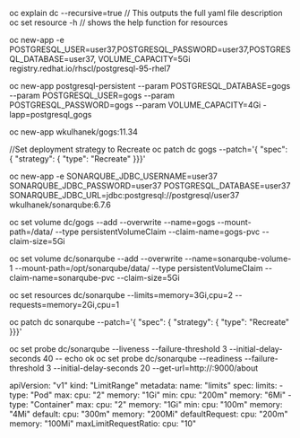 oc explain dc --recursive=true // This outputs the full yaml file description
oc set resource -h // shows the help function for resources

oc new-app -e POSTGRESQL_USER=user37,POSTGRESQL_PASSWORD=user37,POSTGRESQL_DATABASE=user37, VOLUME_CAPACITY=5Gi registry.redhat.io/rhscl/postgresql-95-rhel7

oc new-app postgresql-persistent --param POSTGRESQL_DATABASE=gogs --param POSTGRESQL_USER=gogs --param POSTGRESQL_PASSWORD=gogs --param VOLUME_CAPACITY=4Gi -lapp=postgresql_gogs

oc new-app wkulhanek/gogs:11.34

//Set deployment strategy to Recreate
oc patch dc gogs --patch='{ "spec": { "strategy": { "type": "Recreate" }}}'

oc new-app -e SONARQUBE_JDBC_USERNAME=user37 SONARQUBE_JDBC_PASSWORD=user37 POSTGRESQL_DATABASE=user37 SONARQUBE_JDBC_URL=jdbc:postgresql://postgresql/user37 wkulhanek/sonarqube:6.7.6

oc set volume dc/gogs --add --overwrite --name=gogs --mount-path=/data/ --type persistentVolumeClaim --claim-name=gogs-pvc --claim-size=5Gi

oc set volume dc/sonarqube --add --overwrite --name=sonarqube-volume-1 --mount-path=/opt/sonarqube/data/ --type persistentVolumeClaim --claim-name=sonarqube-pvc --claim-size=5Gi

oc set resources dc/sonarqube --limits=memory=3Gi,cpu=2 --requests=memory=2Gi,cpu=1

oc patch dc sonarqube --patch='{ "spec": { "strategy": { "type": "Recreate" }}}'

oc set probe dc/sonarqube --liveness --failure-threshold 3 --initial-delay-seconds 40 -- echo ok
oc set probe dc/sonarqube --readiness --failure-threshold 3 --initial-delay-seconds 20 --get-url=http://:9000/about


apiVersion: "v1"
kind: "LimitRange"
metadata:
  name: "limits" 
spec:
  limits:
    - type: "Pod"
      max:
        cpu: "2" 
        memory: "1Gi" 
      min:
        cpu: "200m" 
        memory: "6Mi" 
    - type: "Container"
      max:
        cpu: "2" 
        memory: "1Gi" 
      min:
        cpu: "100m" 
        memory: "4Mi" 
      default:
        cpu: "300m" 
        memory: "200Mi" 
      defaultRequest:
        cpu: "200m" 
        memory: "100Mi" 
      maxLimitRequestRatio:
        cpu: "10" 